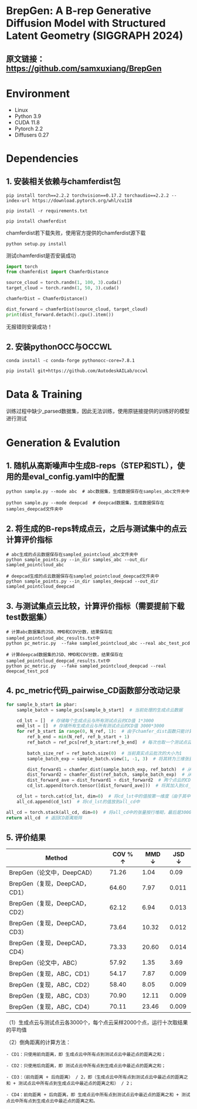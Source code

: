 # BrepGen: A B-rep Generative Diffusion Model with Structured Latent Geometry (SIGGRAPH 2024)
## 原文链接：https://github.com/samxuxiang/BrepGen

# Environment
- Linux
- Python 3.9
- CUDA 11.8
- Pytorch 2.2
- Diffusers 0.27

# Dependencies
## 1. 安装相关依赖与chamferdist包
```
pip install torch==2.2.2 torchvision==0.17.2 torchaudio==2.2.2 --index-url https://download.pytorch.org/whl/cu118

pip install -r requirements.txt

pip install chamferdist
```

chamferdist若下载失败，使用官方提供的chamferdist源下载
```
python setup.py install
```

测试chamferdist是否安装成功
```python
import torch
from chamferdist import ChamferDistance

source_cloud = torch.randn(1, 100, 3).cuda()
target_cloud = torch.randn(1, 50, 3).cuda()

chamferDist = ChamferDistance()

dist_forward = chamferDist(source_cloud, target_cloud)
print(dist_forward.detach().cpu().item())
```
无报错则安装成功！

## 2. 安装pythonOCC与OCCWL
```
conda install -c conda-forge pythonocc-core=7.8.1

pip install git+https://github.com/AutodeskAILab/occwl
```

# Data & Training
训练过程中缺少_parsed数据集，因此无法训练，使用原链接提供的训练好的模型进行测试

# Generation & Evalution
## 1. 随机从高斯噪声中生成B-reps（STEP和STL），使用的是eval_config.yaml中的配置
```
python sample.py --mode abc  # abc数据集，生成数据保存在samples_abc文件夹中

python sample.py --mode deepcad  # deepcad数据集，生成数据保存在samples_deepcad文件夹中
```

## 2. 将生成的B-reps转成点云，之后与测试集中的点云计算评价指标
```
# abc生成的点云数据保存在sampled_pointcloud_abc文件夹中
python sample_points.py --in_dir samples_abc --out_dir sampled_pointcloud_abc

# deepcad生成的点云数据保存在sampled_pointcloud_deepcad文件夹中
python sample_points.py --in_dir samples_deepcad --out_dir sampled_pointcloud_deepcad
```

## 3. 与测试集点云比较，计算评价指标（需要提前下载test数据集）
```
# 计算abc数据集的JSD、MMD和COV分数，结果保存在sampled_pointcloud_abc_results.txt中
python pc_metric.py  --fake sampled_pointcloud_abc --real abc_test_pcd

# 计算deepcad数据集的JSD、MMD和COV分数，结果保存在sampled_pointcloud_deepcad_results.txt中
python pc_metric.py  --fake sampled_pointcloud_deepcad --real deepcad_test_pcd
```

## 4. pc_metric代码_pairwise_CD函数部分改动记录
```python
for sample_b_start in pbar:
    sample_batch = sample_pcs[sample_b_start]  # 当前处理的生成点云数据

    cd_lst = []  # 存储每个生成点云与所有测试点云的CD值 1*3000
    emd_lst = []  # 存储所有生成点云与所有测试点云的CD值 3000*3000
    for ref_b_start in range(0, N_ref, 1):  # 由于chamfer_dist函数只能计算batch_size相同的两批点云的CD值，因此将batch_size改成1,和生成点云批次大小（1）一致
        ref_b_end = min(N_ref, ref_b_start + 1)
        ref_batch = ref_pcs[ref_b_start:ref_b_end]  # 每次也取一个测试点云
        
        batch_size_ref = ref_batch.size(0)  # 当前真实点云批次的大小为1
        sample_batch_exp = sample_batch.view(1, -1, 3)  # 将其转为三维张量（1,2000,3），1个点云，2000个点，点的维度为3

        dist_forward1 = chamfer_dist(sample_batch_exp, ref_batch)  # 从生成点云到测试点云的最短距离
        dist_forward2 = chamfer_dist(ref_batch, sample_batch_exp)  # 从测试点云到生成点云的最短距离
        dist_forward_ave = dist_forward1 + dist_forward2  # 两个点云的CD值
        cd_lst.append(torch.tensor([dist_forward_ave]))  # 将其加入到cd_lst中，要先转成张量

    cd_lst = torch.cat(cd_lst, dim=0)  # 将cd_lst中的值按第一维度（由于其中每个张量都是1维，所以直接按顺序）拼接，最后是1*3000，表示第一个生成点云与3000个测试点云的CD值
    all_cd.append(cd_lst)  # 将cd_lst的值放到all_cd中

all_cd = torch.stack(all_cd, dim=0)  # 将all_cd中的张量按行堆砌，最后是3000*3000，每行表示一个生成点云与3000个测试点云的CD值
return all_cd  # 返回CD距离矩阵
```

## 5. 评价结果
|Method|COV % ↑|MMD ↓|JSD ↓|
|-|-|-|-|
|BrepGen（论文中，DeepCAD）|71.26|1.04|0.09|
|BrepGen（复现，DeepCAD，CD1）|64.60|7.97|0.011|
|BrepGen（复现，DeepCAD，CD2）|62.12|6.94|0.013|
|BrepGen（复现，DeepCAD，CD3）|73.64|10.32|0.012|
|BrepGen（复现，DeepCAD，CD4）|73.33|20.60|0.014|
|BrepGen（论文中，ABC）|57.92|1.35|3.69|
|BrepGen（复现，ABC，CD1）|54.17|7.87|0.009|
|BrepGen（复现，ABC，CD2）|58.40|8.05|0.009|
|BrepGen（复现，ABC，CD3）|70.90|12.11|0.009|
|BrepGen（复现，ABC，CD4）|70.11|23.46|0.009|

（1）生成点云与测试点云各3000个，每个点云采样2000个点，运行十次取结果的平均值

（2）倒角距离的计算方法：

    - CD1：只使用前向距离，即 生成点云中所有点到测试点云中最近点的距离之和；
    
    - CD2：只使用后向距离，即 测试点云中所有点到生成点云中最近点的距离之和；
    
    - CD3：（前向距离 + 后向距离） / 2，即（生成点云中所有点到测试点云中最近点的距离之和 + 测试点云中所有点到生成点云中最近点的距离之和） / 2；
    
    - CD4：前向距离 + 后向距离，即 生成点云中所有点到测试点云中最近点的距离之和 + 测试点云中所有点到生成点云中最近点的距离之和。
